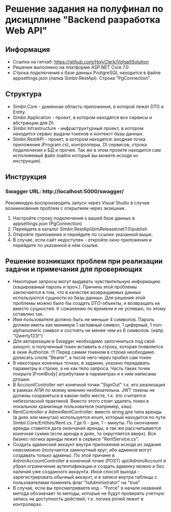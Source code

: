 # Решение задания на полуфинал по дисицплине "Backend разработка Web API"
## Информация
- Ссылка на гитхаб: https://github.com/HolyClerk/VolgaItSolution
- Решение выполнено на платформе ASP.NET Core 7.0
- Строка подключения к базе данных PostgreSQL находится в файле appsettings.json (папка Simbir.RestApi). Строка "PgConnection".

## Структура
- Simbir.Core - доменная область приложения, в которой лежат DTO и Entity.
- Simbir.Application - проект, в котором находятся все сервисы и абстракции для DI.
- Simbir.Infrastructure - инфраструктурный проект, в котором находится сервис выдачи токенов и контекст базы данных.
- Simbir.RestAPI - проект, в котором находятся: входная точка приложения (Program.cs), контроллеры, DI сервисов, строка подключения к БД и прочее. Так же в этом проекте находится сам исполняемый файл (найти который вы можете исходя из инструкции).

## Инструкция
### Swagger URL: http://localhost:5000/swagger/
Рекомендую воспроизводить запуск через Visual Studio в случае возникновения проблем с открытием через экзешник.

1. Настройте строку подключения к вашей базе данных в appsettings.json (PgConnection)
2. Перейдите в каталог Simbir.RestApi\bin\Release\net7.0\publish
3. Откройте приложение и перейдите по ссылке указанной выше.
4. В случае, если сайт недоступен - откройте окно приложения и перейдите по указанной в нём ссылке.


## Решение возникших проблем при реализации задачи и примечания для проверяющих
- Некоторые запросы могут выдавать чувствительную информацию (хэшированый пароль и проч.). Причина этой проблемы заключается в том, что в качестве возвращаемых данных используются сущности из базы данных. Для решения этой проблемы можно было бы создать DTO-объекты, и возвращать их вместо сущностей. К сожалению по времени я не успеваю, по этому оставляю так.
- Имя пользователя должно быть не меньше 4 символов. Пароль должен иметь как минимум 1 заглавный символ, 1 циферный, 1 non-alphanumeric символ и состоять не менее чем из 6 символов. (напр. "Qwerty123!")
- Для авторизации в Swagger необходимо залогиниться под свой аккаунт, и полученный токен вставить в строку, которая появляется в окне Authorize. !!! Перед самим токеном в строке необходимо дописать слолв "Bearer", а после него через пробел сам токен
- В некоторых конечных точках, в задании, указано передавать параметры в строке, а не как тело запроса. Часть таких точек покрыта [FromBody] атрибутами в параметрах и к ним написаны дтошки.
- В AccountController нет конечной точки "SignOut" т.к. его реализация в рамках АПИ по моему мнению необязательна. JWT токены не должны сохраняться в каком-либо месте, т.к. это считается небезопасной практикой. Вместо этого стоит удалять токен в локальном хранилище пользователя (например, кэш). 
- RentController и AdminRentController: вместо string для типа аренды (в днях или минутах) используется enum, который находится по пути Simbir.Core/Entities/Rent.cs. Где 0 - дни, 1 - минуты. По окончанию аренды ставится дата окончания аренды, а так же рассчитывается конечная сумма (если аренда в днях, то округляется вверх). Вся бизнес-логика аренды лежит в сервисе "RentService.cs".
- Создать админский аккаунт внутри приложения исходя из задания невозможно (получается замкнутный круг, ибо админов могут создавать только админы). По этой причине в AdminAccountController в конечной точке (POST) api/Admin/Account я убрал ограничение аутентификации и создать админку можно и без наличия уже созданного аккаунта. Иной способ выхода - зарегистрировать обычный аккаунт, и в записи внутри таблицы с пользователями поменять флаг "IsAdministrator" на "true"
- В случае, если вы просматриваете код - "Force" в начале названий метода обозначает те методы, которые не будут проверять учетную запись на доступность действий, т.к. логика ролей лежит в контролерах. 
